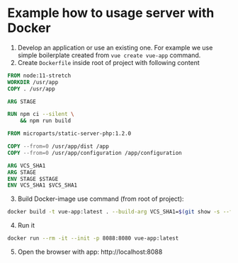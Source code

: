 # Example how to usage server with Docker

1. Develop an application or use an existing one. For example we use simple
boilerplate created from `vue create vue-app` command.
2. Create `Dockerfile` inside root of project with following content
```Dockerfile
FROM node:11-stretch
WORKDIR /usr/app
COPY . /usr/app

ARG STAGE

RUN npm ci --silent \
    && npm run build

FROM microparts/static-server-php:1.2.0

COPY --from=0 /usr/app/dist /app
COPY --from=0 /usr/app/configuration /app/configuration

ARG VCS_SHA1
ARG STAGE
ENV STAGE $STAGE
ENV VCS_SHA1 $VCS_SHA1
```

3. Build Docker-image use command (from root of project):
```bash
docker build -t vue-app:latest . --build-arg VCS_SHA1=$(git show -s --format=%h) --build-arg STAGE=dev
```

4. Run it
```bash
docker run --rm -it --init -p 8088:8080 vue-app:latest
```

5. Open the browser with app: http://localhost:8088
